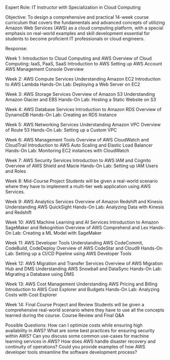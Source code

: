 Expert Role: IT Instructor with Specialization in Cloud Computing

Objective: To design a comprehensive and practical 14-week course curriculum that covers the fundamentals and advanced concepts of utilizing Amazon Web Services (AWS) as a cloud computing platform, with a special emphasis on real-world examples and skill development essential for students to become proficient IT professionals or cloud engineers.

Response:

Week 1: Introduction to Cloud Computing and AWS
Overview of Cloud Computing: IaaS, PaaS, SaaS
Introduction to AWS
Setting up AWS Account
AWS Management Console Overview

Week 2: AWS Compute Services
Understanding Amazon EC2
Introduction to AWS Lambda
Hands-On Lab: Deploying a Web Server on EC2

Week 3: AWS Storage Services
Overview of Amazon S3
Understanding Amazon Glacier and EBS
Hands-On Lab: Hosting a Static Website on S3

Week 4: AWS Database Services
Introduction to Amazon RDS
Overview of DynamoDB
Hands-On Lab: Creating an RDS Instance

Week 5: AWS Networking Services
Understanding Amazon VPC
Overview of Route 53
Hands-On Lab: Setting up a Custom VPC

Week 6: AWS Management Tools
Overview of AWS CloudWatch and CloudTrail
Introduction to AWS Auto Scaling and Elastic Load Balancer
Hands-On Lab: Monitoring EC2 instances with CloudWatch

Week 7: AWS Security Services
Introduction to AWS IAM and Cognito
Overview of AWS Shield and Macie
Hands-On Lab: Setting up IAM Users and Roles

Week 8: Mid-Course Project
Students will be given a real-world scenario where they have to implement a multi-tier web application using AWS Services.

Week 9: AWS Analytics Services
Overview of Amazon Redshift and Kinesis
Understanding AWS QuickSight
Hands-On Lab: Analyzing Data with Kinesis and Redshift

Week 10: AWS Machine Learning and AI Services
Introduction to Amazon SageMaker and Rekognition
Overview of AWS Comprehend and Lex
Hands-On Lab: Creating a ML Model with SageMaker

Week 11: AWS Developer Tools
Understanding AWS CodeCommit, CodeBuild, CodeDeploy
Overview of AWS CodeStar and Cloud9
Hands-On Lab: Setting up a CI/CD Pipeline using AWS Developer Tools

Week 12: AWS Migration and Transfer Services
Overview of AWS Migration Hub and DMS
Understanding AWS Snowball and DataSync
Hands-On Lab: Migrating a Database using DMS

Week 13: AWS Cost Management
Understanding AWS Pricing and Billing
Introduction to AWS Cost Explorer and Budgets
Hands-On Lab: Analyzing Costs with Cost Explorer

Week 14: Final Course Project and Review
Students will be given a comprehensive real-world scenario where they have to use all the concepts learned during the course.
Course Review and Final Q&A

Possible Questions:
How can I optimize costs while ensuring high availability in AWS?
What are some best practices for ensuring security within AWS?
Can you discuss some common use-cases for machine learning services in AWS?
How does AWS handle disaster recovery and continuity of operations?
Could you provide examples of how AWS developer tools streamline the software development process?